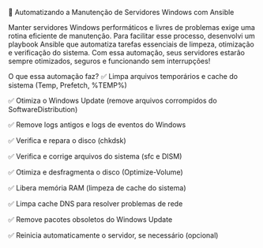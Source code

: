 🚀 Automatizando a Manutenção de Servidores Windows com Ansible

Manter servidores Windows performáticos e livres de problemas exige uma rotina eficiente de manutenção. 
Para facilitar esse processo, desenvolvi um playbook Ansible que automatiza tarefas essenciais de limpeza, otimização e verificação do sistema.
Com essa automação, seus servidores estarão sempre otimizados, seguros e funcionando sem interrupções!

O que essa automação faz?
✅ Limpa arquivos temporários e cache do sistema (Temp, Prefetch, %TEMP%)

✅ Otimiza o Windows Update (remove arquivos corrompidos do SoftwareDistribution)

✅ Remove logs antigos e logs de eventos do Windows

✅ Verifica e repara o disco (chkdsk)

✅ Verifica e corrige arquivos do sistema (sfc e DISM)

✅ Otimiza e desfragmenta o disco (Optimize-Volume)

✅ Libera memória RAM (limpeza de cache do sistema)

✅ Limpa cache DNS para resolver problemas de rede

✅ Remove pacotes obsoletos do Windows Update

✅ Reinicia automaticamente o servidor, se necessário (opcional)
